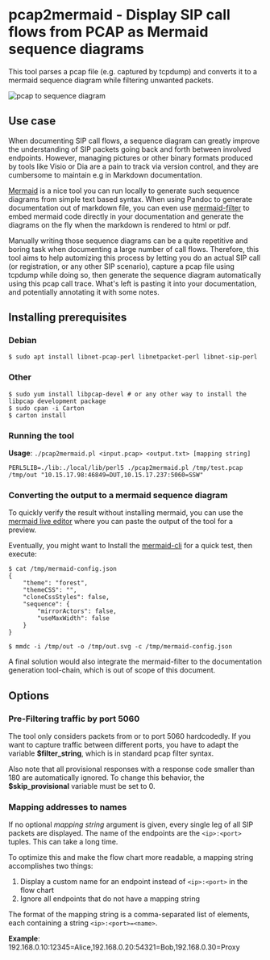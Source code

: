 # pcap2mermaid - Display SIP call flows from PCAP as Mermaid sequence diagrams

This tool parses a pcap file (e.g. captured by tcpdump) and converts it to
a mermaid sequence diagram while filtering unwanted packets.

![pcap to sequence diagram](https://github.com/agranig/pcap2mermaid/raw/master/doc/pcap-to-seqdia.png "PCAP to Mermaid sequence diagram")

## Use case

When documenting SIP call flows, a sequence diagram can greatly improve the understanding of SIP packets
going back and forth between involved endpoints. However, managing pictures or other binary formats produced by tools like
Visio or Dia are a pain to track via version control, and they are cumbersome to maintain e.g in Markdown documentation.

[Mermaid](https://mermaidjs.github.io/) is a nice tool you can run locally to generate such sequence diagrams from simple
text based syntax. When using Pandoc to generate documentation out of markdown file, you can even use
[mermaid-filter](https://github.com/raghur/mermaid-filter) to embed mermaid code directly in your documentation and 
generate the diagrams on the fly when the markdown is rendered to html or pdf.

Manually writing those sequence diagrams can be a quite repetitive and boring task when documenting a large number of call flows.
Therefore, this tool aims to help automizing this process by letting you do an actual SIP call (or registration, or any other
SIP scenario), capture a pcap file using tcpdump while doing so, then generate the sequence diagram automatically using this
pcap call trace. What's left is pasting it into your documentation, and potentially annotating it with some notes.

## Installing prerequisites

### Debian

```
$ sudo apt install libnet-pcap-perl libnetpacket-perl libnet-sip-perl
```

### Other

```
$ sudo yum install libpcap-devel # or any other way to install the libpcap development package
$ sudo cpan -i Carton
$ carton install
```

### Running the tool

__Usage__: `./pcap2mermaid.pl <input.pcap> <output.txt> [mapping string]`

```
PERL5LIB=./lib:./local/lib/perl5 ./pcap2mermaid.pl /tmp/test.pcap /tmp/out "10.15.17.98:46849=DUT,10.15.17.237:5060=SSW"
```

### Converting the output to a mermaid sequence diagram

To quickly verify the result without installing mermaid, you can use the [mermaid live editor](https://mermaidjs.github.io/mermaid-live-editor)
where you can paste the output of the tool for a preview.

Eventually, you might want to Install the [mermaid-cli](https://github.com/mermaidjs/mermaid.cli) for a quick test, then execute:

```
$ cat /tmp/mermaid-config.json
{
    "theme": "forest",
    "themeCSS": "",
    "cloneCssStyles": false,
    "sequence": {
        "mirrorActors": false,
        "useMaxWidth": false
    }
}

$ mmdc -i /tmp/out -o /tmp/out.svg -c /tmp/mermaid-config.json
```

A final solution would also integrate the mermaid-filter to the documentation generation tool-chain, which is out of
scope of this document.

## Options

### Pre-Filtering traffic by port 5060

The tool only considers packets from or to port 5060 hardcodedly. If you want to capture traffic between different ports,
you have to adapt the variable **$filter_string**, which is in standard pcap filter syntax.

Also note that all provisional responses with a response code smaller than 180 are automatically ignored. To change this
behavior, the **$skip_provisional** variable must be set to 0.

### Mapping addresses to names

If no optional _mapping string_ argument is given, every single leg of all SIP packets are displayed. The name of the
endpoints are the `<ip>:<port>` tuples. This can take a long time.

To optimize this and make the flow chart more readable, a mapping string accomplishes two things:

1. Display a custom name for an endpoint instead of `<ip>:<port>` in the flow chart
2. Ignore all endpoints that do not have a mapping string

The format of the mapping string is a comma-separated list of elements, each containing a string `<ip>:<port>=<name>`.

__Example__: 192.168.0.10:12345=Alice,192.168.0.20:54321=Bob,192.168.0.30=Proxy
